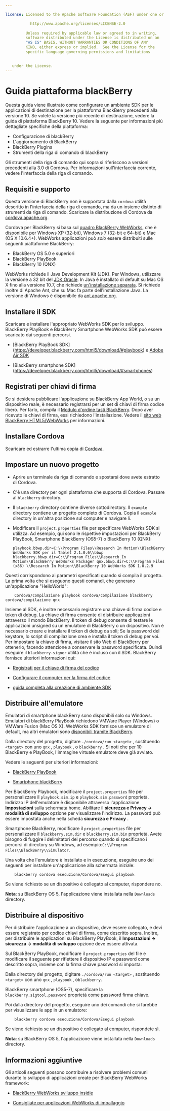 ```yaml
---

license: Licensed to the Apache Software Foundation (ASF) under one or more contributor license agreements. See the NOTICE file distributed with this work for additional information regarding copyright ownership. The ASF licenses this file to you under the Apache License, Version 2.0 (the "License"); you may not use this file except in compliance with the License. You may obtain a copy of the License at

           http://www.apache.org/licenses/LICENSE-2.0
    
         Unless required by applicable law or agreed to in writing,
         software distributed under the License is distributed on an
         "AS IS" BASIS, WITHOUT WARRANTIES OR CONDITIONS OF ANY
         KIND, either express or implied.  See the License for the
         specific language governing permissions and limitations
    

   under the License.
---
```


# Guida piattaforma blackBerry

Questa guida viene illustrato come configurare un ambiente SDK per le applicazioni di destinazione per la piattaforma BlackBerry precedenti alla versione 10. Se volete la versione più recente di destinazione, vedere la guida di piattaforma BlackBerry 10. Vedere la seguente per informazioni più dettagliate specifiche della piattaforma:

*   Configurazione di blackBerry
*   L'aggiornamento di BlackBerry
*   BlackBerry Plugins
*   Strumenti della riga di comando di blackBerry

Gli strumenti della riga di comando qui sopra si riferiscono a versioni precedenti alla 3.0 di Cordova. Per informazioni sull'interfaccia corrente, vedere l'interfaccia della riga di comando.

## Requisiti e supporto

Questa versione di BlackBerry non è supportata dalla `cordova` utilità descritto in l'interfaccia della riga di comando, ma da un insieme distinto di strumenti da riga di comando. Scaricare la distribuzione di Cordova da [cordova.apache.org][1].

 [1]: http://cordova.apache.org/#download

Cordova per BlackBerry si basa sul [quadro BlackBerry WebWorks][2], che è disponibile per Windows XP (32-bit), Windows 7 (32-bit e 64-bit) e Mac (OS X 10.6.4+). WebWorks applicazioni può *solo* essere distribuiti sulle seguenti piattaforme BlackBerry:

 [2]: https://bdsc.webapps.blackberry.com/html5

*   BlackBerry OS 5.0 e superiori
*   BlackBerry PlayBook
*   BlackBerry 10 (QNX)

WebWorks richiede il Java Development Kit (JDK). Per Windows, utilizzare la versione a 32 bit del [JDK Oracle][3]. In Java è installato di default su Mac OS X fino alla versione 10.7, che richiede [un'installazione separata][4]. Si richiede inoltre di Apache Ant, che su Mac fa parte dell'installazione Java. La versione di Windows è disponibile da [ant.apache.org][5].

 [3]: http://www.oracle.com/technetwork/java/javase/downloads/index.html#jdk
 [4]: http://support.apple.com/kb/DL1421
 [5]: http://ant.apache.org/bindownload.cgi

## Installare il SDK

Scaricare e installare l'appropriato WebWorks SDK per lo sviluppo. BlackBerry PlayBook e BlackBerry Smartphone WebWorks SDK può essere scaricato dai seguenti percorsi.

*   \[BlackBerry PlayBook SDK\] (https://developer.blackberry.com/html5/download/#playbook) e [Adobe Air SDK][6]

*   \[BlackBerry smartphone SDK\] (https://developer.blackberry.com/html5/download/#smartphones)

 [6]: http://www.adobe.com/devnet/air/air-sdk-download.html

## Registrati per chiavi di firma

Se si desidera pubblicare l'applicazione su BlackBerry App World, o su un dispositivo reale, è necessario registrarsi per un set di chiavi di firma codice libero. Per farlo, compila il [Modulo d'ordine tasti BlackBerry][7]. Dopo aver ricevuto le chiavi di firma, essi richiedono l'installazione. Vedere il [sito web BlackBerry HTML5/WebWorks][8] per informazioni.

 [7]: https://www.blackberry.com/SignedKeys
 [8]: https://developer.blackberry.com/html5/documentation/signing_setup_bb10_apps_2008396_11.html

## Installare Cordova

Scaricare ed estrarre l'ultima copia di [Cordova][1].

## Impostare un nuovo progetto

*   Aprire un terminale da riga di comando e spostarsi dove avete estratto di Cordova.

*   C'è una directory per ogni piattaforma che supporta di Cordova. Passare al `blackberry` directory.

*   Il `blackberry` directory contiene diverse sottodirectory. Il `example` directory contiene un progetto completo di Cordova. Copia il `example` directory in un'altra posizione sul computer e navigare lì.

*   Modificare il `project.properties` file per specificare WebWorks SDK si utilizza. Ad esempio, qui sono le rispettive impostazioni per BlackBerry PlayBook, Smartphone BlackBerry (OS5-7) o BlackBerry 10 (QNX):
    
        playbook.bbwp.dir=C:\\Program Files\\Research In Motion\\BlackBerry WebWorks SDK per il Tablet 2.1.0.6\\bbwp blackberry.bbwp.dir=C:\\Program Files\\Research In Motion\\BlackBerry WebWorks Packager qnx.bbwp.dir=C:\\Program Files (x86) \\Research In Motion\\BlackBerry 10 WebWorks SDK 1.0.2.9
        

Questi corrispondono ai parametri specificati quando si compila il progetto. La prima volta che si eseguono questi comandi, che generano un'applicazione "HelloWorld":

        Cordova/compilazione playbook cordova/compilazione blackberry cordova/compilazione qnx
    

Insieme al SDK, è inoltre necessario registrare una chiave di firma codice e token di debug. La chiave di firma consente di distribuire applicazioni attraverso il mondo BlackBerry. Il token di debug consente di testare le applicazioni unsigned su un emulatore di BlackBerry o un dispositivo. Non è necessario creare e installare il token di debug da soli; Se la password del keystore, lo script di compilazione crea e installa il token di debug per voi. Per impostare la chiave di firma, visitare il sito Web di BlackBerry per ottenerlo, facendo attenzione a conservare la password specificata. Quindi eseguire il `blackberry-signer` utilità che è incluso con il SDK. BlackBerry fornisce ulteriori informazioni qui:

*   [Registrati per il chiave di firma del codice][9]

*   [Configurare il computer per la firma del codice][10]

*   [guida completa alla creazione di ambiente SDK][11]

 [9]: https://www.blackberry.com/SignedKeys/codesigning.html
 [10]: http://developer.blackberry.com/html5/documentation/set_up_for_signing.html
 [11]: http://developer.blackberry.com/native/documentation/bb10/com.qnx.doc.native_sdk.quickstart/topic/set_up_your_environment.html

## Distribuire all'emulatore

Emulatori di smartphone blackBerry sono disponibili solo su Windows. Emulatori di blackBerry PlayBook richiedono VMWare Player (Windows) o VMWare Fusion (Mac OS X). WebWorks SDK fornisce un emulatore di default, ma altri emulatori sono [disponibili tramite BlackBerry][12].

 [12]: http://us.blackberry.com/developers/resources/simulators.jsp

Dalla directory del progetto, digitare `./cordova/run <target>` , sostituendo `<target>` con uno `qnx` , `playbook` , o `blackberry` . Si noti che per 10 BlackBerry e PlayBook, l'immagine virtuale emulatore deve già avviato.

Vedere le seguenti per ulteriori informazioni:

*   [BlackBerry PlayBook][13]

*   [Smartphone blackBerry][14]

 [13]: https://developer.blackberry.com/html5/documentation/using_the_tablet_simulator_1866980_11.html
 [14]: https://developer.blackberry.com/html5/documentation/run_your_app_on_smartphone_sim_1876976_11.html

Per BlackBerry Playbook, modificare il `project.properties` file per personalizzare il `playbook.sim.ip` e `playbook.sim.password` proprietà. Indirizzo IP dell'emulatore è disponibile attraverso l'applicazione **Impostazioni** sulla schermata home. Abilitare il **sicurezza e Privacy → modalità di sviluppo** opzione per visualizzare l'indirizzo. La password può essere impostata anche nella scheda **sicurezza e Privacy** .

Smartphone BlackBerry, modificare il `project.properties` file per personalizzare il `blackberry.sim.dir` e `blackberry.sim.bin` proprietà. Avete bisogno di fuggire i delimitatori del percorso quando si specificano i percorsi di directory su Windows, ad esempio:`C:\\Program
Files\\BlackBerry\\Simulator`.

Una volta che l'emulatore è installato e in esecuzione, eseguire uno dei seguenti per installare un'applicazione alla schermata iniziale:

        blackberry cordova esecuzione/Cordova/Esegui playbook
    

Se viene richiesto se un dispositivo è collegato al computer, rispondere no.

**Nota**: su BlackBerry OS 5, l'applicazione viene installata nella `Downloads` directory.

## Distribuire al dispositivo

Per distribuire l'applicazione a un dispositivo, deve essere collegato, e devi essere registrato per codice chiavi di firma, come descritto sopra. Inoltre, per distribuire le applicazioni su BlackBerry PlayBook, il **Impostazioni → sicurezza → modalità di sviluppo** opzione deve essere attivata.

Sul BlackBerry PlayBook, modificare il `project.properties` del file e modificare il seguente per riflettere il dispositivo IP e password come descritto sopra, insieme con la firma chiave password si imposta:

Dalla directory del progetto, digitare `./cordova/run <target>` , sostituendo `<target>` con uno `qnx` , `playbook` , o`blackberry`.

BlackBerry smartphone (OS5-7), specificare la `blackberry.sigtool.password` proprietà come password firma chiave.

Poi dalla directory del progetto, eseguire uno dei comandi che si farebbe per visualizzare le app in un emulatore:

        blackberry cordova esecuzione/Cordova/Esegui playbook
    

Se viene richiesto se un dispositivo è collegato al computer, rispondete sì.

**Nota**: su BlackBerry OS 5, l'applicazione viene installata nella `Downloads` directory.

## Informazioni aggiuntive

Gli articoli seguenti possono contribuire a risolvere problemi comuni durante lo sviluppo di applicazioni create per BlackBerry WebWorks framework:

*   [BlackBerry WebWorks sviluppo insidie][15]

*   [Consigliate per applicazioni WebWorks di imballaggio][16]

 [15]: http://supportforums.blackberry.com/t5/Web-and-WebWorks-Development/Common-BlackBerry-WebWorks-development-pitfalls-that-can-be/ta-p/624712
 [16]: https://bdsc.webapps.blackberrycom/html5/documentation/ww_developing/bestpractice_compiling_ww_apps_1873324_11.html